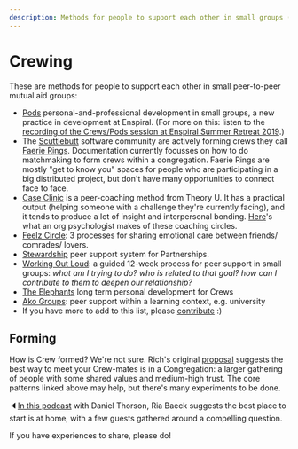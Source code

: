```yaml
---
description: Methods for people to support each other in small groups (less than 8)
---
```


# Crewing

These are methods for people to support each other in small peer-to-peer mutual aid groups:

* [Pods](http://handbook.enspiral.com/guides/pods.html) personal-and-professional development in small groups, a new practice in development at Enspiral. \(For more on this: listen to the [recording of the Crews/Pods session at Enspiral Summer Retreat 2019](https://www.microsolidarity.cc/discussing/enspiral-summer-retreat-feb-2019).\)
* The [Scuttlebutt](http://scuttlebutt.nz) software community are actively forming crews they call [Faerie Rings](https://hackmd.io/0iNeYQ9wR3qqerxjvfKnhg). Documentation currently focusses on how to do matchmaking to form crews within a congregation. Faerie Rings are mostly "get to know you" spaces for people who are participating in a big distributed project, but don't have many opportunities to connect face to face.
* [Case Clinic](https://www.presencing.org/resource/tools/case-clinic-desc) is a peer-coaching method from Theory U. It has a practical output \(helping someone with a challenge they're currently facing\), and it tends to produce a lot of insight and interpersonal bonding. [Here](https://medium.com/presencing-institute-blog/coaching-circles-a-vehicle-for-an-ego-to-eco-shift-in-organizations-88f96ad70836)'s what an org psychologist makes of these coaching circles. 
* [Feelz Circle](http://emotionalanarchism.com/how-to-form-a-radical-feelz-circle/): 3 processes for sharing emotional care between friends/ comrades/ lovers.
* [Stewardship](https://loomio.coop/stewarding.html) peer support system for Partnerships.
* [Working Out Loud](https://workingoutloud.com/en/circle-guides): a guided 12-week process for peer support in small groups: _what am I trying to do? who is related to that goal? how can I contribute to them to deepen our relationship?_
* [The Elephants](https://medium.com/things-ive-written/the-elephants-182870501589) long term personal development for Crews
* [Ako Groups](ako-group-guidelines.md): peer support within a learning context, e.g. university
* If you have more to add to this list, please [contribute](../contributing.md) :\)





## Forming

How is Crew formed? We're not sure. Rich's original [proposal](../proposal.md) suggests the best way to meet your Crew-mates is in a Congregation: a larger gathering of people with some shared values and medium-high trust. The core patterns linked above may help, but there's many experiments to be done.

🔈[In this podcast](https://anchor.fm/emerge/episodes/Ria-Baeck---Emergent-Collective-Practice-and-Applied-Presence-e2qppp/a-a83fd7) with Daniel Thorson, Ria Baeck suggests the best place to start is at home, with a few guests gathered around a compelling question.

If you have experiences to share, please do!

